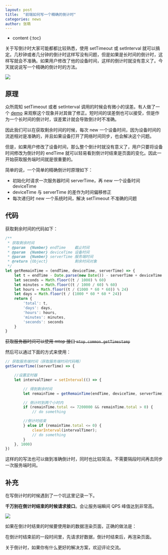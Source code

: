 ```yaml
---
layout: post
title:  "前端如何写一个精确的倒计时"
categories: news
author: 张萌
---
```


* content
{:toc}

关于写倒计时大家可能都都比较熟悉，使用 setTimeout 或 setInterval 就可以搞定。几秒钟或者几分钟的倒计时这样写没有问题，但是如果是长时间的倒计时，这样写就会不准确。如果用户修改了他的设备时间，这样的倒计时就没有意义了。今天就说说写一个精确的倒计时的方法。

![](https://img.alicdn.com/tfs/TB18QnlOpXXXXcVXpXXXXXXXXXX-388-256.png)




## 原理

众所周知 setTimeout 或者 setInterval 调用的时候会有微小的误差。有人做了一个 [demo](https://bl.ocks.org/kenpenn/raw/92ebaa71696b4c4c3acd672b1bb3f49a/) 来观察这个现象并对其做了修正。短时间的误差倒也可以接受，但是作为一个长时间的倒计时，误差累计就会导致倒计时不准确。

因此我们可以在获取剩余时间的时候，每次 new 一个设备时间，因为设备时间的流逝相对是准确的，并且如果设备打开了网络时间同步，也会解决这个问题。

但是，如果用户修改了设备时间，那么整个倒计时就没有意义了，用户只要将设备时间修改为倒计时的 endTime 就可以轻易看到倒计时结束是页面的变化。因此一开始获取服务端时间就是很重要的。

简单的说，一个简单的精确倒计时原理如下：

- 初始化时请求一次服务器时间 serverTime，再 new 一个设备时间 deviceTime
- deviceTime 与 serverTime 的差作为时间偏移修正
- 每次递归时 new 一个系统时间，解决 setTimeout 不准确的问题

## 代码

获取剩余时间的代码如下：

```js
/**
 * 获取剩余时间
 * @param  {Number} endTime    截止时间
 * @param  {Number} deviceTime 设备时间
 * @param  {Number} serverTime 服务端时间
 * @return {Object}            剩余时间对象
 */
let getRemainTime = (endTime, deviceTime, serverTime) => {
    let t = endTime - Date.parse(new Date()) - serverTime + deviceTime
    let seconds = Math.floor((t / 1000) % 60)
    let minutes = Math.floor((t / 1000 / 60) % 60)
    let hours = Math.floor((t / (1000 * 60 * 60)) % 24)
    let days = Math.floor(t / (1000 * 60 * 60 * 24))
    return {
        'total': t,
        'days': days,
        'hours': hours,
        'minutes': minutes,
        'seconds': seconds
    }
}
```

<del>获取服务器时间可以使用 mtop 接口 `mtop.common.getTimestamp` </del>

然后可以通过下面的方式来使用：

```js
// 获取服务端时间（获取服务端时间代码略）
getServerTime((serverTime) => {

    //设置定时器
    let intervalTimer = setInterval(() => {

        // 得到剩余时间
        let remainTime = getRemainTime(endTime, deviceTime, serverTime)

        // 倒计时到两个小时内
        if (remainTime.total <= 7200000 && remainTime.total > 0) {
            // do something

        //倒计时结束
        } else if (remainTime.total <= 0) {
            clearInterval(intervalTimer);
            // do something
        }
    }, 1000)
})
```

这样的的写法也可以做到准确倒计时，同时也比较简洁。不需要隔段时间再去同步一次服务端时间。

## 补充

在写倒计时的时候遇到了一个坑这里记录一下。

**千万别在倒计时结束的时候请求接口**。会让服务端瞬间 QPS 峰值达到非常高。

![](https://img.alicdn.com/tfs/TB1LBzjOpXXXXcnXpXXXXXXXXXX-154-71.png)

如果在倒计时结束的时候要使用新的数据渲染页面，正确的做法是：

在倒计时结束前的一段时间里，先请求好数据，倒计时结束后，再渲染页面。

关于倒计时，如果你有什么更好的解决方案，欢迎评论交流。
